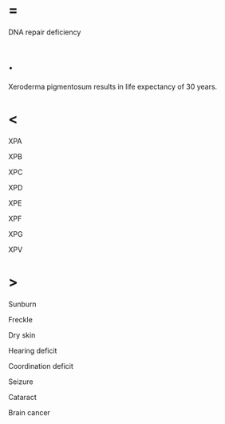 # =

DNA repair deficiency

# .

Xeroderma pigmentosum results in life expectancy of 30 years.

# <

XPA

XPB

XPC

XPD

XPE

XPF

XPG

XPV

# >

Sunburn

Freckle

Dry skin

Hearing deficit

Coordination deficit

Seizure

Cataract

Brain cancer
